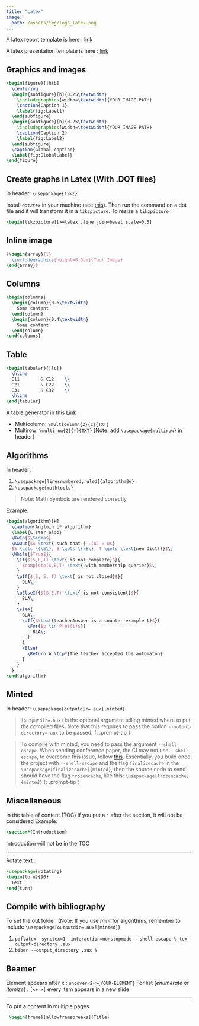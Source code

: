 ```yaml
---
title: "Latex"
image:
  path: /assets/img/logo_latex.png
...
```


A latex report template is here : [link](../../assets/lib/TemplateReport2.zip)

A latex presentation template is here : [link](../../assets/lib/TemplatePres1.zip)

## Graphics and images
```tex
\begin{figure}[!htb]
  \centering
  \begin{subfigure}[b]{0.25\textwidth}
    \includegraphics[width=\textwidth]{YOUR IMAGE PATH}
    \caption{Caption 1}
    \label{fig:Label1}
  \end{subfigure}
  \begin{subfigure}[b]{0.25\textwidth}
    \includegraphics[width=\textwidth]{YOUR IMAGE PATH}
    \caption{Caption 2}
    \label{fig:Label2}
  \end{subfigure}
  \caption{Global caption}
  \label{fig:GlobalLabel}
\end{figure}
```

## Create graphs in Latex (With .DOT files)
In header: `\usepackage{tikz}`

Install `dot2tex` in your machine (see [this](https://dot2tex.readthedocs.io/en/latest/installation_guide.html)).
Then run the command on a dot file and it will transform it in a `tikzpicture`.
To resize a `tikzpicture` :
```tex
\begin{tikzpicture}[>=latex',line join=bevel,scale=0.5]
```

## Inline image
```latex
$\begin{array}{l}
  \includegraphics[height=0.5cm]{Your Image}
\end{array}$
```

## Columns
```tex
\begin{columns}
  \begin{column}{0.6\textwidth}
    Some content
  \end{column}
  \begin{column}{0.4\textwidth}
    Some content
  \end{column}
\end{columns}
```

## Table

```tex
\begin{tabular}{|lc|}
  \hline
  C11        & C12    \\
  C21        & C22    \\
  C31        & C32    \\
  \hline
\end{tabular}
```

A table generator in this [Link](https://www.tablesgenerator.com/)

- Multicolumn: `\multicolumn{2}{c}{TXT}`
- Multirow: `\multirow{2}{*}{TXT}`
  [Note: add `\usepackage{multirow}` in header]

## Algorithms
In header:

1. `\usepackage[linesnumbered,ruled]{algorithm2e}`
2. `\usepackage{mathtools}`

> Note: Math Symbols are rendered correctly

Example:
```tex
\begin{algorithm}[H]
  \caption{Angluin L* algorithm}
  \label{L_star_algo}
  \KwIn{$\Sigma$}
  \KwOut{$A \text{ such that } L(A) = U$}
  $S \gets \{\E\}, E \gets \{\E\}, T \gets \text{new Dict()}$\;
  \While{$True$}{
    \If{$(S,E,T) \text{ is not complete}$}{
      $complete(S,E,T) \text{ with membership queries}$\;
    }
    \uIf{$(S, E, T) \text{ is not closed}$}{
      BLA\;
    }
    \uElseIf{$(S,E,T) \text{ is not consistent}$}{
      BLA\;
    }
    \Else{
      BLA\;
      \uIf{$\text{teacherAnswer is a counter example t}$}{
        \For{$p \in Pref(t)$}{
          BLA\;
        }
      }
      \Else{
        \Return A \tcp*{The Teacher accepted the automaton}
      }
    }
  }
\end{algorithm}
```

## Minted

In header: `\usepackage[outputdir=.aux]{minted}`

> `[outputdir=.aux]` is the optional argument telling minted where to
> put the compiled files. Note that this requires to pass the option
> `--output-directory=.aux` to be passed. 
{: .prompt-tip }

> To compile with minted, you need to pass the argument `--shell-escape`.
> When sending conference paper, the CI may not use `--shell-escape`, to overcome this
> issue, follow [this](https://github.com/gpoore/minted/issues/113). Essentially,
> you build once the project with `--shell-escape` and the flag `finalizecache`
> in the `\usepackage[finalizecache]{minted}`, then the source code to send
> should have the flag `frozencache`, like this: `\usepackage[frozencache]{minted}`
{: .prompt-tip }


## Miscellaneous

In the table of content (TOC) if you put a `*` after the section, it will not be considered
Example:
```tex
\section*{Introduction}
```
Introduction will not be in the TOC

---

Rotate text :
```latex
\usepackage{rotating}
\begin{turn}{90}
  Text
\end{turn}
```

## Compile with bibliography

To set the out folder. (Note: If you use *mint* for algorithms, remember to include
`\usepackage[outputdir=.aux]{minted}`)

1. `pdflatex -synctex=1 -interaction=nonstopmode --shell-escape %.tex
   -output-directory .aux`
2. `biber --output_directory .aux %`


## Beamer

Element appears after x : `uncover<2->{YOUR-ELEMENT}`
For list (*enumerate* or *itemize*) : `[<+->]` every item appears in a new slide

---

To put a content in multiple pages
```tex
 \begin{frame}[allowframebreaks]{Title}
```